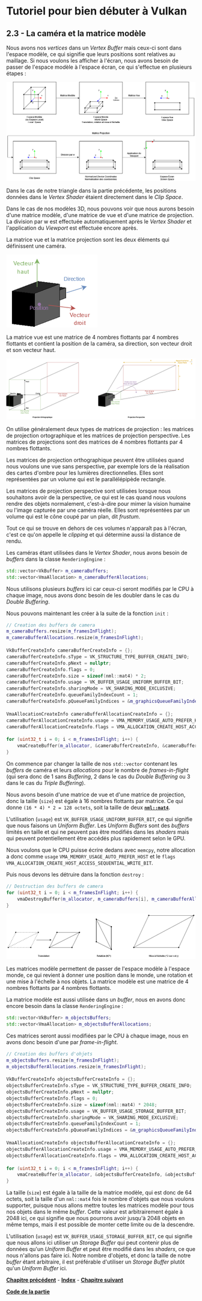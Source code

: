 # Tutoriel pour bien débuter à Vulkan
## 2.3 - La caméra et la matrice modèle

Nous avons nos *vertices* dans un *Vertex Buffer* mais ceux-ci sont dans l'espace modèle, ce qui signifie que leurs positions sont relatives au maillage. Si nous voulons les afficher à l'écran, nous avons besoin de passer de l'espace modèle à l'espace écran, ce qui s'effectue en plusieurs étapes :

![Systèmes de Coordonnées](images/systemes_de_coordonnees.png)

Dans le cas de notre triangle dans la partie précédente, les positions données dans le *Vertex Shader* étaient directement dans le *Clip Space*.

Dans le cas de nos modèles 3D, nous pouvons voir que nous aurons besoin d'une matrice modèle, d'une matrice de vue et d'une matrice de projection. La division par w est effectuée automatiquement après le *Vertex Shader* et l'application du *Viewport* est effectuée encore après.

La matrice vue et la matrice projection sont les deux éléments qui définissent une caméra.

![Caméra Vue](images/camera_vue.png)

La matrice vue est une matrice de 4 nombres flottants par 4 nombres flottants et contient la position de la caméra, sa direction, son vecteur droit et son vecteur haut.

![Caméra Projection](images/camera_projection.png)

On utilise généralement deux types de matrices de projection : les matrices de projection ortographique et les matrices de projection perspective. Les matrices de projections sont des matrices de 4 nombres flottants par 4 nombres flottants.

Les matrices de projection orthographique peuvent être utilisées quand nous voulons une vue sans perspective, par exemple lors de la réalisation des cartes d'ombre pour les lumières directionnelles. Elles sont représentées par un volume qui est le parallélépipède rectangle.

Les matrices de projection perspective sont utilisées lorsque nous souhaitons avoir de la perspective, ce qui est le cas quand nous voulons rendre des objets normalement, c'est-à-dire pour mimer la vision humaine ou l'image capturée par une caméra réelle. Elles sont représentées par un volume qui est le cône coupé par un plan, dit *frustum*.

Tout ce qui se trouve en dehors de ces volumes n'apparaît pas à l'écran, c'est ce qu'on appelle le *clipping* et qui détermine aussi la distance de rendu.

Les caméras étant utilisées dans le *Vertex Shader*, nous avons besoin de *buffers* dans la classe ``RenderingEngine`` :

```CPP
std::vector<VkBuffer> m_cameraBuffers;
std::vector<VmaAllocation> m_cameraBufferAllocations;
```

Nous utilisons plusieurs *buffers* ici car ceux-ci seront modifiés par le CPU à chaque image, nous avons donc besoin de les doubler dans le cas du *Double Buffering*.

Nous pouvons maintenant les créer à la suite de la fonction ``init`` :

```CPP
// Creation des buffers de camera
m_cameraBuffers.resize(m_framesInFlight);
m_cameraBufferAllocations.resize(m_framesInFlight);

VkBufferCreateInfo cameraBufferCreateInfo = {};
cameraBufferCreateInfo.sType = VK_STRUCTURE_TYPE_BUFFER_CREATE_INFO;
cameraBufferCreateInfo.pNext = nullptr;
cameraBufferCreateInfo.flags = 0;
cameraBufferCreateInfo.size = sizeof(nml::mat4) * 2;
cameraBufferCreateInfo.usage = VK_BUFFER_USAGE_UNIFORM_BUFFER_BIT;
cameraBufferCreateInfo.sharingMode = VK_SHARING_MODE_EXCLUSIVE;
cameraBufferCreateInfo.queueFamilyIndexCount = 1;
cameraBufferCreateInfo.pQueueFamilyIndices = &m_graphicsQueueFamilyIndex;

VmaAllocationCreateInfo cameraBufferAllocationCreateInfo = {};
cameraBufferAllocationCreateInfo.usage = VMA_MEMORY_USAGE_AUTO_PREFER_HOST;
cameraBufferAllocationCreateInfo.flags = VMA_ALLOCATION_CREATE_HOST_ACCESS_SEQUENTIAL_WRITE_BIT;

for (uint32_t i = 0; i < m_framesInFlight; i++) {
	vmaCreateBuffer(m_allocator, &cameraBufferCreateInfo, &cameraBufferAllocationCreateInfo, &m_cameraBuffers[i], &m_cameraBufferAllocations[i], nullptr);
}
```

On commence par changer la taille de nos ``std::vector`` contenant les *buffers* de caméra et leurs *allocations* pour le nombre de *frames-in-flight* (qui sera donc de 1 sans *Buffering*, 2 dans le cas du *Double Buffering* ou 3 dans le cas du *Triple Buffering*).

Nous avons besoin d'une matrice de vue et d'une matrice de projection, donc la taille (``size``) est égale à 16 nombres flottants par matrice. Ce qui donne ``(16 * 4) * 2 = 128 octets``, soit la taille de deux [**``nml::mat4``**](https://team-nutshell.github.io/nml/nml/matrix/mat4.html).

L'utilisation (``usage``) est ``VK_BUFFER_USAGE_UNIFORM_BUFFER_BIT``, ce qui signifie que nous faisons un *Uniform Buffer*. Les *Uniform Buffers* sont des *buffers* limités en taille et qui ne peuvent pas être modifiés dans les *shaders* mais qui peuvent potentiellement être accédés plus rapidement selon le GPU.

Nous voulons que le CPU puisse écrire dedans avec ``memcpy``, notre allocation a donc comme ``usage`` ``VMA_MEMORY_USAGE_AUTO_PREFER_HOST`` et le ``flags`` ``VMA_ALLOCATION_CREATE_HOST_ACCESS_SEQUENTIAL_WRITE_BIT``.

Puis nous devons les détruire dans la fonction ``destroy`` :

```CPP
// Destruction des buffers de camera
for (uint32_t i = 0; i < m_framesInFlight; i++) {
	vmaDestroyBuffer(m_allocator, m_cameraBuffers[i], m_cameraBufferAllocations[i]);
}
```

![TRS](images/trs.png)

Les matrices modèle permettent de passer de l'espace modèle à l'espace monde, ce qui revient à donner une position dans le monde, une rotation et une mise à l'échelle à nos objets. La matrice modèle est une matrice de 4 nombres flottants par 4 nombres flottants.

La matrice modèle est aussi utilisée dans un *buffer*, nous en avons donc encore besoin dans la classe ``RenderingEngine`` :

```CPP
std::vector<VkBuffer> m_objectsBuffers;
std::vector<VmaAllocation> m_objectsBufferAllocations;
```

Ces matrices seront aussi modifiées par le CPU à chaque image, nous en avons donc besoin d'une par *frame-in-flight*.

```CPP
// Creation des buffers d'ohjets
m_objectsBuffers.resize(m_framesInFlight);
m_objectsBufferAllocations.resize(m_framesInFlight);

VkBufferCreateInfo objectsBufferCreateInfo = {};
objectsBufferCreateInfo.sType = VK_STRUCTURE_TYPE_BUFFER_CREATE_INFO;
objectsBufferCreateInfo.pNext = nullptr;
objectsBufferCreateInfo.flags = 0;
objectsBufferCreateInfo.size = sizeof(nml::mat4) * 2048;
objectsBufferCreateInfo.usage = VK_BUFFER_USAGE_STORAGE_BUFFER_BIT;
objectsBufferCreateInfo.sharingMode = VK_SHARING_MODE_EXCLUSIVE;
objectsBufferCreateInfo.queueFamilyIndexCount = 1;
objectsBufferCreateInfo.pQueueFamilyIndices = &m_graphicsQueueFamilyIndex;

VmaAllocationCreateInfo objectsBufferAllocationCreateInfo = {};
objectsBufferAllocationCreateInfo.usage = VMA_MEMORY_USAGE_AUTO_PREFER_HOST;
objectsBufferAllocationCreateInfo.flags = VMA_ALLOCATION_CREATE_HOST_ACCESS_SEQUENTIAL_WRITE_BIT;

for (uint32_t i = 0; i < m_framesInFlight; i++) {
	vmaCreateBuffer(m_allocator, &objectsBufferCreateInfo, &objectsBufferAllocationCreateInfo, &m_objectsBuffers[i], &m_objectsBufferAllocations[i], nullptr);
}
```

La taille (``size``) est égale à la taille de la matrice modèle, qui est donc de 64 octets, soit la taille d'un ``nml::mat4`` fois le nombre d'objets que nous voulons supporter, puisque nous allons mettre toutes les matrices modèle pour tous nos objets dans le même *buffer*. Cette valeur est arbitrairement égale à 2048 ici, ce qui signifie que nous pourrons avoir jusqu'à 2048 objets en même temps, mais il est possible de monter cette limite ou de la descendre.

L'utilisation (``usage``) est ``VK_BUFFER_USAGE_STORAGE_BUFFER_BIT``, ce qui signifie que nous allons ici utiliser un *Storage Buffer* qui peut contenir plus de données qu'un *Uniform Buffer* et peut être modifié dans les *shaders*, ce que nous n'allons pas faire ici. Notre nombre d'objets, et donc la taille de notre *buffer* étant arbitraire, il est préférable d'utiliser un *Storage Buffer* plutôt qu'un *Uniform Buffer* ici.

[**Chapitre précédent**](2.md) - [**Index**](../index.md) - [**Chapitre suivant**](4.md)

[**Code de la partie**](https://github.com/ZaOniRinku/TutorielVulkanFR/tree/partie2)